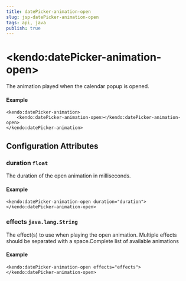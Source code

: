 ```yaml
---
title: datePicker-animation-open
slug: jsp-datePicker-animation-open
tags: api, java
publish: true
---
```


# \<kendo:datePicker-animation-open\>

The animation played when the calendar popup is opened.

#### Example
    <kendo:datePicker-animation>
        <kendo:datePicker-animation-open></kendo:datePicker-animation-open>
    </kendo:datePicker-animation>

## Configuration Attributes

### duration `float`

The duration of the open animation in milliseconds.

#### Example
    <kendo:datePicker-animation-open duration="duration">
    </kendo:datePicker-animation-open>

### effects `java.lang.String`

The effect(s) to use when playing the open animation. Multiple effects should be separated with a space.Complete list of available animations

#### Example
    <kendo:datePicker-animation-open effects="effects">
    </kendo:datePicker-animation-open>

 
